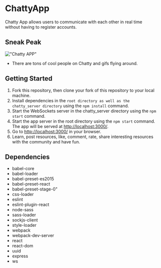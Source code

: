 # ChattyApp

Chatty App allows users to communicate with each other in real time without having to register accounts.

## Sneak Peak

!["Chatty APP"](https://github.com/GideonBrasil/chattyApp/blob/master/docs/chatty.gif?raw=true)

<!-- <img src="https://github.com/GideonBrasil/chattyApp/blob/master/docs/chatty.gif?raw=true" width="800" height="800" /> -->

- There are tons of cool people on Chatty and gifs flying around.

## Getting Started

1. Fork this repository, then clone your fork of this repository to your local machine.
2. Install dependencies in the `root directory as well as the chatty_server directory` using the `npm install` command.
3. Start the WebSockets server in the chatty_server directory using the `npm start` command.
4. Start the app server in the root directory using the `npm start` command. The app will be served at <http://localhost:3000/>.
5. Go to <http://localhost:3000/> in your browser.
6. Learn, post resources, like, comment, rate, share interesting resources with the community and have fun.

## Dependencies

- babel-core
- babel-loader
- babel-preset-es2015
- babel-preset-react
- babel-preset-stage-0"
- css-loader
- eslint
- eslint-plugin-react
- node-sass
- sass-loader
- sockjs-client
- style-loader
- webpack
- webpack-dev-server
- react
- react-dom
- uuid
- express
- ws
